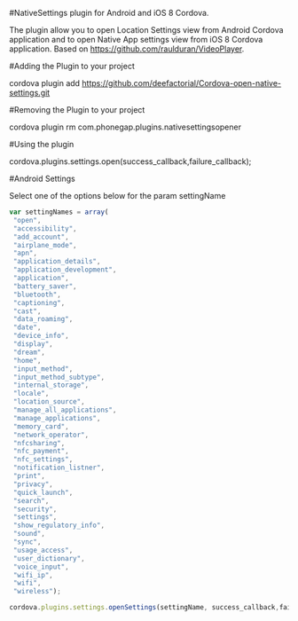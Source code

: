 #NativeSettings plugin for Android and iOS 8 Cordova.

The plugin allow you to open Location Settings view from Android Cordova application and to open Native App settings view from iOS 8 Cordova application. Based on https://github.com/raulduran/VideoPlayer.

#Adding the Plugin to your project

cordova plugin add https://github.com/deefactorial/Cordova-open-native-settings.git

#Removing the Plugin to your project

cordova plugin rm com.phonegap.plugins.nativesettingsopener

#Using the plugin

cordova.plugins.settings.open(success_callback,failure_callback);

#Android Settings

Select one of the options below for the param settingName
```js
var settingNames = array(
 "open",
 "accessibility",
 "add_account",
 "airplane_mode",
 "apn",
 "application_details",
 "application_development",
 "application",
 "battery_saver",
 "bluetooth",
 "captioning",
 "cast",
 "data_roaming",
 "date",
 "device_info",
 "display",
 "dream",
 "home",
 "input_method",
 "input_method_subtype",
 "internal_storage",
 "locale",
 "location_source",
 "manage_all_applications",
 "manage_applications",
 "memory_card",
 "network_operator",
 "nfcsharing",
 "nfc_payment",
 "nfc_settings",
 "notification_listner",
 "print",
 "privacy",
 "quick_launch",
 "search",
 "security",
 "settings",
 "show_regulatory_info",
 "sound",
 "sync",
 "usage_access",
 "user_dictionary",
 "voice_input",
 "wifi_ip",
 "wifi",
 "wireless");
```

```js
cordova.plugins.settings.openSettings(settingName, success_callback,failure_callback);
```